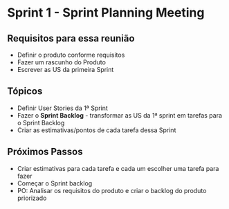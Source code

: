 # Sprint 1 - Sprint Planning Meeting

## Requisitos para essa reunião

- Definir o produto conforme requisitos
- Fazer um rascunho do Produto
- Escrever as US da primeira Sprint

## Tópicos

- Definir User Stories da 1ª Sprint
- Fazer o **Sprint Backlog**  - transformar as US da 1ª sprint em tarefas para o Sprint Backlog
- Criar as estimativas/pontos de cada tarefa dessa Sprint

## Próximos Passos

- Criar estimativas para cada tarefa e cada um escolher uma tarefa para fazer
- Começar o Sprint backlog
- PO: Analisar os requisitos do produto e criar o backlog do produto priorizado

